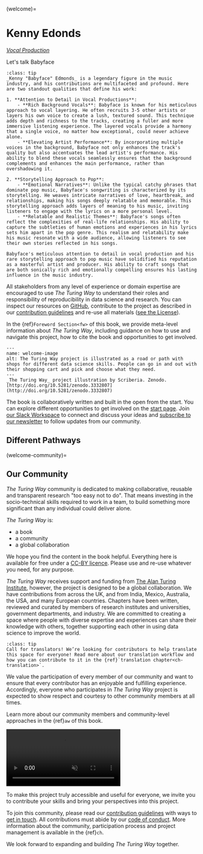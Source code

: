 (welcome)=
# Kenny Edonds

*[Vocal Production](https://abbeyroadinstitute.com.au/blog/what-is-a-vocal-producer/#:~:text=If%20the%20role%20of%20the,and%20emotion%20of%20the%20song.)*

Let's talk Babyface

```{admonition} Top Tip
:class: tip
_Kenny "Babyface" Edmonds_ is a legendary figure in the music industry, and his contributions are multifaceted and profound. Here are two standout qualities that define his work:

1. **Attention to Detail in Vocal Productions**:
    - **Rich Background Vocals**: Babyface is known for his meticulous approach to vocal layering. He often recruits 3-5 other artists or layers his own voice to create a lush, textured sound. This technique adds depth and richness to the tracks, creating a fuller and more immersive listening experience. The layered vocals provide a harmony that a single voice, no matter how exceptional, could never achieve alone.
    - **Elevating Artist Performance**: By incorporating multiple voices in the background, Babyface not only enhances the track's quality but also accentuates the lead artist's performance. His ability to blend these vocals seamlessly ensures that the background complements and enhances the main performance, rather than overshadowing it.

2. **Storytelling Approach to Pop**:
    - **Emotional Narratives**: Unlike the typical catchy phrases that dominate pop music, Babyface's songwriting is characterized by its storytelling. He weaves intricate narratives of love, heartbreak, and relationships, making his songs deeply relatable and memorable. This storytelling approach adds layers of meaning to his music, inviting listeners to engage with the lyrics on a more personal level.
    - **Relatable and Realistic Themes**: Babyface's songs often reflect the complexities of real-life relationships. His ability to capture the subtleties of human emotions and experiences in his lyrics sets him apart in the pop genre. This realism and relatability make his music resonate with a wide audience, allowing listeners to see their own stories reflected in his songs.

Babyface's meticulous attention to detail in vocal production and his rare storytelling approach to pop music have solidified his reputation as a masterful artist and producer. His ability to craft songs that are both sonically rich and emotionally compelling ensures his lasting influence in the music industry.
```

All stakeholders from any level of experience or domain expertise are encouraged to use _The Turing Way_ to understand their roles and responsibility of reproducibility in data science and research.
You can inspect our resources on [GitHub](https://github.com/the-turing-way/the-turing-way), contribute to the project as described in our [contribution guidelines](https://github.com/the-turing-way/the-turing-way/blob/main/CONTRIBUTING.md) and re-use all materials ([see the License](https://github.com/the-turing-way/the-turing-way/blob/main/LICENSE.md)).

In the {ref}`Foreword Section<fw>` of this book, we provide meta-level information about _The Turing Way_, including guidance on how to use and navigate this project, how to cite the book and opportunities to get involved.

```{figure} figures/theturingway-pathway.*
---
name: welcome-image
alt: The Turing Way project is illustrated as a road or path with shops for different data science skills. People can go in and out with their shopping cart and pick and choose what they need.
---
_The Turing Way_ project illustration by Scriberia. Zenodo. [http://doi.org/10.5281/zenodo.3332807](http://doi.org/10.5281/zenodo.3332807)
```

The book is collaboratively written and built in the open from the start.
You can explore different opportunities to get involved on the [start page](https://the-turing-way.start.page/).
Join [our Slack Workspace](https://join.slack.com/t/theturingway/shared_invite/zt-fn608gvb-h_ZSpoA29cCdUwR~TIqpBw) to connect and discuss your ideas and [subscribe to our newsletter](https://buttondown.email/turingway) to follow updates from our community.

## Different Pathways

(welcome-community)=
## Our Community

_The Turing Way_ community is dedicated to making collaborative, reusable and transparent research "too easy not to do".
That means investing in the socio-technical skills required to work in a team, to build something more significant than any individual could deliver alone.

_The Turing Way_ is:

* a book
* a community
* a global collaboration

We hope you find the content in the book helpful.
Everything here is available for free under a [CC-BY licence](https://github.com/the-turing-way/the-turing-way/blob/main/LICENSE.md).
Please use and re-use whatever you need, for any purpose.

_The Turing Way_ receives support and funding from [The Alan Turing Institute](https://www.turing.ac.uk/), however, the project is designed to be a global collaboration.
We have contributions from across the UK, and from India, Mexico, Australia, the USA, and many European countries.
Chapters have been written, reviewed and curated by members of research institutes and universities, government departments, and industry.
We are committed to creating a space where people with diverse expertise and experiences can share their knowledge with others, together supporting each other in using data science to improve the world.

```{admonition} Translation
:class: tip
Call for translators! We’re looking for contributors to help translate this space for everyone! Read more about our translation workflow and how you can contribute to it in the {ref}`translation chapter<ch-translation>`.
```

We value the participation of every member of our community and want to ensure that every contributor has an enjoyable and fulfilling experience.
Accordingly, everyone who participates in _The Turing Way_ project is expected to show respect and courtesy to other community members at all times.

Learn more about our community members and community-level approaches in the {ref}`aw` of this book. 

<video controls loop autoplay muted>
  <source src="_static/videos/contributors.mp4" type="video/mp4">
  <p>Video showing screen capture of contributors table, smiling faces and emojis representing the types of contributions in a table.</p>
</video>

To make this project truly accessible and useful for everyone, we invite you to contribute your skills and bring your perspectives into this project.

To join this community, please read our [contribution guidelines](https://github.com/the-turing-way/the-turing-way/blob/main/CONTRIBUTING.md) with ways to [get in touch](https://github.com/the-turing-way/the-turing-way#get-in-touch).
All contributions must abide by our [code of conduct](https://github.com/the-turing-way/the-turing-way/blob/main/CODE_OF_CONDUCT.md).
More information about the community, participation process and project management is available in the {ref}`ch`.

We look forward to expanding and building _The Turing Way_ together.

